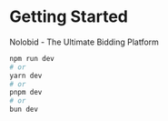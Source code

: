 # Getting Started

Nolobid - The Ultimate Bidding Platform

```bash
npm run dev
# or
yarn dev
# or
pnpm dev
# or
bun dev
```
